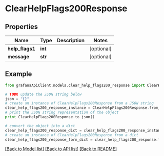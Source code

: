 # ClearHelpFlags200Response


## Properties
Name | Type | Description | Notes
------------ | ------------- | ------------- | -------------
**help_flags1** | **int** |  | [optional] 
**message** | **str** |  | [optional] 

## Example

```python
from grafanaApiClient.models.clear_help_flags200_response import ClearHelpFlags200Response

# TODO update the JSON string below
json = "{}"
# create an instance of ClearHelpFlags200Response from a JSON string
clear_help_flags200_response_instance = ClearHelpFlags200Response.from_json(json)
# print the JSON string representation of the object
print ClearHelpFlags200Response.to_json()

# convert the object into a dict
clear_help_flags200_response_dict = clear_help_flags200_response_instance.to_dict()
# create an instance of ClearHelpFlags200Response from a dict
clear_help_flags200_response_form_dict = clear_help_flags200_response.from_dict(clear_help_flags200_response_dict)
```
[[Back to Model list]](../README.md#documentation-for-models) [[Back to API list]](../README.md#documentation-for-api-endpoints) [[Back to README]](../README.md)


